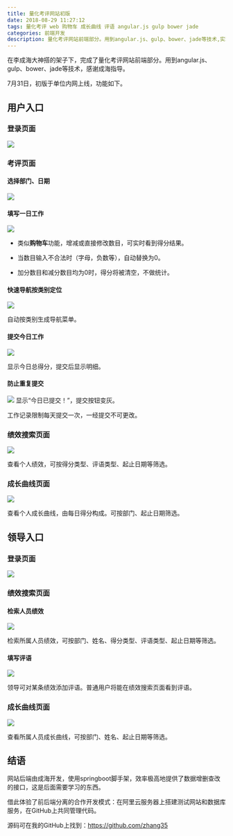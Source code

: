 ```yaml
---
title: 量化考评网站初版
date: 2018-08-29 11:27:12
tags: 量化考评 web 购物车 成长曲线 评语 angular.js gulp bower jade 
categories: 前端开发
description: 量化考评网站前端部分。用到angular.js、gulp、bower、jade等技术,实现绩效填写、购物车增减条目、成长曲线、评语等功能
---
```


在李成海大神搭的架子下，完成了量化考评网站前端部分。用到angular.js、gulp、bower、jade等技术，感谢成海指导。

7月31日，初版于单位内网上线，功能如下。

## 用户入口

### 登录页面
![](https://upload-images.jianshu.io/upload_images/6240664-b0c2cd0849c662d5.gif?imageMogr2/auto-orient/strip)

### 考评页面
#### 选择部门、日期
![](https://upload-images.jianshu.io/upload_images/6240664-f756bd0f28ed4e38.gif?imageMogr2/auto-orient/strip)

#### 填写一日工作
![](https://upload-images.jianshu.io/upload_images/6240664-d0427d18b4cfe357.gif?imageMogr2/auto-orient/strip)

- 类似**购物车**功能，增减或直接修改数目，可实时看到得分结果。

- 当数目输入不合法时（字母，负数等），自动替换为0。

- 加分数目和减分数目均为0时，得分将被清空，不做统计。

#### 快速导航按类别定位

![](https://upload-images.jianshu.io/upload_images/6240664-bec3804745bcb7c8.gif?imageMogr2/auto-orient/strip)

自动按类别生成导航菜单。

#### 提交今日工作
![](https://upload-images.jianshu.io/upload_images/6240664-87e70757d27b353d.gif?imageMogr2/auto-orient/strip)

显示今日总得分，提交后显示明细。

#### 防止重复提交
![](https://upload-images.jianshu.io/upload_images/6240664-0c9d275ec06260ad.gif?imageMogr2/auto-orient/strip)
显示“今日已提交！”，提交按钮变灰。

工作记录限制每天提交一次，一经提交不可更改。

### 绩效搜索页面

![](https://upload-images.jianshu.io/upload_images/6240664-e20b8baabb85eb13.gif?imageMogr2/auto-orient/strip)

查看个人绩效，可按得分类型、评语类型、起止日期等筛选。

### 成长曲线页面
![](https://upload-images.jianshu.io/upload_images/6240664-136572835a30c463.gif?imageMogr2/auto-orient/strip)

查看个人成长曲线，由每日得分构成。可按部门、起止日期筛选。

## 领导入口
### 登录页面
![](https://upload-images.jianshu.io/upload_images/6240664-a65371827291a9c3.gif?imageMogr2/auto-orient/strip)

### 绩效搜索页面
#### 检索人员绩效
![](https://upload-images.jianshu.io/upload_images/6240664-c5023d334565727a.gif?imageMogr2/auto-orient/strip)

检索所属人员绩效，可按部门、姓名、得分类型、评语类型、起止日期等筛选。

#### 填写评语
![](https://upload-images.jianshu.io/upload_images/6240664-9bc00a179361b7a4.gif?imageMogr2/auto-orient/strip)

领导可对某条绩效添加评语。普通用户将能在绩效搜索页面看到评语。

### 成长曲线页面
![](https://upload-images.jianshu.io/upload_images/6240664-384477faedc03d77.gif?imageMogr2/auto-orient/strip)

查看所属人员成长曲线，可按部门、姓名、起止日期等筛选。

## 结语 
网站后端由成海开发，使用springboot脚手架，效率极高地提供了数据增删查改的接口，这是后面需要学习的东西。

借此体验了前后端分离的合作开发模式：在阿里云服务器上搭建测试网站和数据库服务，在GitHub上共同管理代码。

源码可在我的GitHub上找到：https://github.com/zhang35
